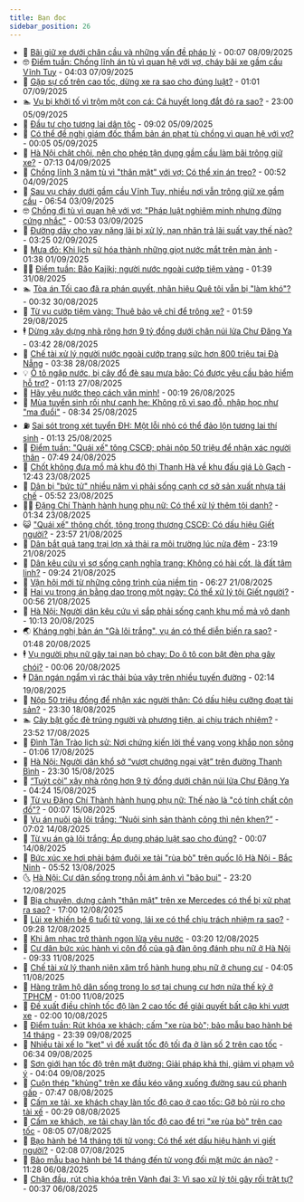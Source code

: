 ```yaml
---
title: Bạn đọc
sidebar_position: 26
---
```


<!-- dantri-ban-doc:START -->
- 🦒 [Bãi giữ xe dưới chân cầu và những vấn đề pháp lý](https://dantri.com.vn/ban-doc/bai-giu-xe-duoi-chan-cau-va-nhung-van-de-phap-ly-20250907101033458.htm) - 00:07 08/09/2025
- 🤓 [Điểm tuần: Chồng lĩnh án tù vì quan hệ với vợ, cháy bãi xe gầm cầu Vĩnh Tuy](https://dantri.com.vn/ban-doc/diem-tuan-chong-linh-an-tu-vi-quan-he-voi-vo-chay-bai-xe-gam-cau-vinh-tuy-20250906235509487.htm) - 04:03 07/09/2025
- 🐻 [Gặp sự cố trên cao tốc, dừng xe ra sao cho đúng luật?](https://dantri.com.vn/ban-doc/gap-su-co-tren-cao-toc-dung-xe-ra-sao-cho-dung-luat-20250906232104540.htm) - 01:01 07/09/2025
- 🏊 [Vụ bị khởi tố vì trộm một con cá: Cá huyết long đắt đỏ ra sao?](https://dantri.com.vn/ban-doc/vu-bi-khoi-to-vi-trom-mot-con-ca-ca-huyet-long-dat-do-ra-sao-20250905160431565.htm) - 23:00 05/09/2025
- 💄 [Đầu tư cho tương lai dân tộc](https://dantri.com.vn/ban-doc/dau-tu-cho-tuong-lai-dan-toc-20250905155741788.htm) - 09:02 05/09/2025
- 🫣 [Có thể đề nghị giám đốc thẩm bản án phạt tù chồng vì quan hệ với vợ?](https://dantri.com.vn/ban-doc/co-the-de-nghi-giam-doc-tham-ban-an-phat-tu-chong-vi-quan-he-voi-vo-20250904233942667.htm) - 00:05 05/09/2025
- 🎃 [Hà Nội chật chội, nên cho phép tận dụng gầm cầu làm bãi trông giữ xe?](https://dantri.com.vn/ban-doc/ha-noi-chat-choi-nen-cho-phep-tan-dung-gam-cau-lam-bai-trong-giu-xe-20250904120157892.htm) - 07:13 04/09/2025
- 🦄 [Chồng lĩnh 3 năm tù vì &quot;thân mật&quot; với vợ: Có thể xin án treo?](https://dantri.com.vn/ban-doc/chong-linh-3-nam-tu-vi-than-mat-voi-vo-co-the-xin-an-treo-20250904071636129.htm) - 00:52 04/09/2025
- 💯 [Sau vụ cháy dưới gầm cầu Vĩnh Tuy, nhiều nơi vẫn trông giữ xe gầm cầu](https://dantri.com.vn/ban-doc/sau-vu-chay-duoi-gam-cau-vinh-tuy-nhieu-noi-van-trong-giu-xe-gam-cau-20250903123511120.htm) - 06:54 03/09/2025
- 🤓 [Chồng đi tù vì quan hệ với vợ: &quot;Pháp luật nghiêm minh nhưng đừng cứng nhắc&quot;](https://dantri.com.vn/ban-doc/chong-di-tu-vi-quan-he-voi-vo-phap-luat-nghiem-minh-nhung-dung-cung-nhac-20250903001537351.htm) - 00:53 03/09/2025
- 🥷 [Đường dây cho vay nặng lãi bị xử lý, nạn nhân trả lãi suất vay thế nào?](https://dantri.com.vn/ban-doc/duong-day-cho-vay-nang-lai-bi-xu-ly-nan-nhan-tra-lai-suat-vay-the-nao-20250902102533659.htm) - 03:25 02/09/2025
- 🐻 [Mưa đỏ: Khi lịch sử hóa thành những giọt nước mắt trên màn ảnh](https://dantri.com.vn/ban-doc/mua-do-khi-lich-su-hoa-thanh-nhung-giot-nuoc-mat-tren-man-anh-20250901083746013.htm) - 01:38 01/09/2025
- 🧑‍💻 [Điểm tuần: Bão Kajiki; người nước ngoài cướp tiệm vàng](https://dantri.com.vn/ban-doc/diem-tuan-bao-kajiki-nguoi-nuoc-ngoai-cuop-tiem-vang-20250831005353460.htm) - 01:39 31/08/2025
- 🏊 [Tòa án Tối cao đã ra phán quyết, nhãn hiệu Quê tôi vẫn bị &quot;làm khó&quot;?](https://dantri.com.vn/ban-doc/toa-an-toi-cao-da-ra-phan-quyet-nhan-hieu-que-toi-van-bi-lam-kho-20250830000745093.htm) - 00:32 30/08/2025
- 🦆 [Từ vụ cướp tiệm vàng: Thuê bảo vệ chỉ để trông xe?](https://dantri.com.vn/ban-doc/tu-vu-cuop-tiem-vang-thue-bao-ve-chi-de-trong-xe-20250829073959213.htm) - 01:59 29/08/2025
- 🕴 [Dừng xây dựng nhà rông hơn 9 tỷ đồng dưới chân núi lửa Chư Đăng Ya](https://dantri.com.vn/ban-doc/dung-xay-dung-nha-rong-hon-9-ty-dong-duoi-chan-nui-lua-chu-dang-ya-20250826192319843.htm) - 03:42 28/08/2025
- 🌈 [Chế tài xử lý người nước ngoài cướp trang sức hơn 800 triệu tại Đà Nẵng](https://dantri.com.vn/ban-doc/che-tai-xu-ly-nguoi-nuoc-ngoai-cuop-trang-suc-hon-800-trieu-tai-da-nang-20250828102243608.htm) - 03:38 28/08/2025
- 💡 [Ô tô ngập nước, bị cây đổ đè sau mưa bão: Có được yêu cầu bảo hiểm hỗ trợ?](https://dantri.com.vn/ban-doc/o-to-ngap-nuoc-bi-cay-do-de-sau-mua-bao-co-duoc-yeu-cau-bao-hiem-ho-tro-20250826231307999.htm) - 01:13 27/08/2025
- 🐻 [Hãy yêu nước theo cách văn minh!](https://dantri.com.vn/ban-doc/hay-yeu-nuoc-theo-cach-van-minh-20250825232001333.htm) - 00:19 26/08/2025
- 💪 [Mùa tuyển sinh rối như canh hẹ: Không rõ vì sao đỗ, nhập học như &quot;ma đuổi&quot;](https://dantri.com.vn/ban-doc/mua-tuyen-sinh-roi-nhu-canh-he-khong-ro-vi-sao-do-nhap-hoc-nhu-ma-duoi-20250825143236598.htm) - 08:34 25/08/2025
- ⛽️ [Sai sót trong xét tuyển ĐH: Một lỗi nhỏ có thể đảo lộn tương lai thí sinh](https://dantri.com.vn/ban-doc/sai-sot-trong-xet-tuyen-dh-mot-loi-nho-co-the-dao-lon-tuong-lai-thi-sinh-20250825081216609.htm) - 01:13 25/08/2025
- 🦍 [Điểm tuần: &quot;Quái xế&quot; tông CSCĐ; phải nộp 50 triệu để nhận xác người thân](https://dantri.com.vn/ban-doc/diem-tuan-quai-xe-tong-cscd-phai-nop-50-trieu-de-nhan-xac-nguoi-than-20250824010345665.htm) - 07:49 24/08/2025
- 🤖 [Chốt không đưa mồ mả khu đô thị Thanh Hà về khu đấu giá Lò Gạch](https://dantri.com.vn/ban-doc/chot-khong-dua-mo-ma-khu-do-thi-thanh-ha-ve-khu-dau-gia-lo-gach-20250823190642613.htm) - 12:43 23/08/2025
- 🌈 [Dân bị &quot;bức tử&quot; nhiều năm vì phải sống cạnh cơ sở sản xuất nhựa tái chế](https://dantri.com.vn/ban-doc/dan-bi-buc-tu-nhieu-nam-vi-phai-song-canh-co-so-san-xuat-nhua-tai-che-20250822121752309.htm) - 05:52 23/08/2025
- 👨‍🏫 [Đặng Chí Thành hành hung phụ nữ: Có thể xử lý thêm tội danh?](https://dantri.com.vn/ban-doc/dang-chi-thanh-hanh-hung-phu-nu-co-the-xu-ly-them-toi-danh-20250821225608502.htm) - 01:34 23/08/2025
- 😺 [&quot;Quái xế&quot; thông chốt, tông trọng thương CSCĐ: Có dấu hiệu Giết người?](https://dantri.com.vn/ban-doc/quai-xe-thong-chot-tong-trong-thuong-cscd-co-dau-hieu-giet-nguoi-20250821235716610.htm) - 23:57 21/08/2025
- 🎃 [Dân bắt quả tang trại lợn xả thải ra môi trường lúc nửa đêm](https://dantri.com.vn/ban-doc/dan-bat-qua-tang-trai-lon-xa-thai-ra-moi-truong-luc-nua-dem-20250821162346582.htm) - 23:19 21/08/2025
- 🚀 [Dân kêu cứu vì sợ sống cạnh nghĩa trang: Không có hài cốt, là đất tâm linh?](https://dantri.com.vn/ban-doc/dan-keu-cuu-vi-so-song-canh-nghia-trang-khong-co-hai-cot-la-dat-tam-linh-20250821074857153.htm) - 09:24 21/08/2025
- 🧐 [Vận hội mới từ những công trình của niềm tin](https://dantri.com.vn/ban-doc/van-hoi-moi-tu-nhung-cong-trinh-cua-niem-tin-20250821132650423.htm) - 06:27 21/08/2025
- 🌋 [Hai vụ trọng án bằng dao trong một ngày: Có thể xử lý tội Giết người?](https://dantri.com.vn/ban-doc/hai-vu-trong-an-bang-dao-trong-mot-ngay-co-the-xu-ly-toi-giet-nguoi-20250820234448864.htm) - 00:56 21/08/2025
- 🦏 [Hà Nội: Người dân kêu cứu vì sắp phải sống cạnh khu mồ mả vô danh](https://dantri.com.vn/ban-doc/ha-noi-nguoi-dan-keu-cuu-vi-sap-phai-song-canh-khu-mo-ma-vo-danh-20250820140357255.htm) - 10:13 20/08/2025
- 🌏 [Kháng nghị bản án &quot;Gà lôi trắng&quot;, vụ án có thể diễn biến ra sao?](https://dantri.com.vn/ban-doc/khang-nghi-ban-an-ga-loi-trang-vu-an-co-the-dien-bien-ra-sao-20250819234456995.htm) - 01:48 20/08/2025
- 🕴 [Vụ người phụ nữ gây tai nạn bỏ chạy: Do ô tô con bật đèn pha gây chói?](https://dantri.com.vn/ban-doc/vu-nguoi-phu-nu-gay-tai-nan-bo-chay-do-o-to-con-bat-den-pha-gay-choi-20250819091626355.htm) - 00:06 20/08/2025
- 🕴 [Dân ngán ngẩm vì rác thải bủa vây trên nhiều tuyến đường](https://dantri.com.vn/ban-doc/dan-ngan-ngam-vi-rac-thai-bua-vay-tren-nhieu-tuyen-duong-20250818221305410.htm) - 02:14 19/08/2025
- 🎉 [Nộp 50 triệu đồng để nhận xác người thân: Có dấu hiệu cưỡng đoạt tài sản?](https://dantri.com.vn/ban-doc/nop-50-trieu-dong-de-nhan-xac-nguoi-than-co-dau-hieu-cuong-doat-tai-san-20250818230002694.htm) - 23:30 18/08/2025
- 🏊 [Cây bật gốc đè trúng người và phương tiện, ai chịu trách nhiệm?](https://dantri.com.vn/ban-doc/cay-bat-goc-de-trung-nguoi-va-phuong-tien-ai-chiu-trach-nhiem-20250811233926699.htm) - 23:52 17/08/2025
- 🦣 [Đình Tân Trào lịch sử: Nơi chứng kiến lời thề vang vọng khắp non sông](https://dantri.com.vn/ban-doc/dinh-tan-trao-lich-su-noi-chung-kien-loi-the-vang-vong-khap-non-song-20250816225559789.htm) - 01:06 17/08/2025
- 💫 [Hà Nội: Người dân khổ sở “vượt chướng ngại vật” trên đường Thanh Bình](https://dantri.com.vn/ban-doc/ha-noi-nguoi-dan-kho-so-vuot-chuong-ngai-vat-tren-duong-thanh-binh-20250815164818859.htm) - 23:30 15/08/2025
- 🌈 [“Tuýt còi” xây nhà rông hơn 9 tỷ đồng dưới chân núi lửa Chư Đăng Ya](https://dantri.com.vn/ban-doc/tuyt-coi-xay-nha-rong-hon-9-ty-dong-duoi-chan-nui-lua-chu-dang-ya-20250814120638091.htm) - 04:24 15/08/2025
- 🫣 [Từ vụ Đặng Chí Thành hành hung phụ nữ: Thế nào là &quot;có tính chất côn đồ&quot;?](https://dantri.com.vn/ban-doc/tu-vu-dang-chi-thanh-hanh-hung-phu-nu-the-nao-la-co-tinh-chat-con-do-20250814231248227.htm) - 00:07 15/08/2025
- 🎉 [Vụ án nuôi gà lôi trắng: “Nuôi sinh sản thành công thì nên khen?”](https://dantri.com.vn/ban-doc/vu-an-nuoi-ga-loi-trang-nuoi-sinh-san-thanh-cong-thi-nen-khen-20250814132803222.htm) - 07:02 14/08/2025
- 🥸 [Từ vụ án gà lôi trắng: Áp dụng pháp luật sao cho đúng?](https://dantri.com.vn/ban-doc/tu-vu-an-ga-loi-trang-ap-dung-phap-luat-sao-cho-dung-20250813194935836.htm) - 00:07 14/08/2025
- 🦄 [Bức xúc xe hơi phải bám đuôi xe tải &quot;rùa bò&quot; trên quốc lộ Hà Nội - Bắc Ninh](https://dantri.com.vn/ban-doc/buc-xuc-xe-hoi-phai-bam-duoi-xe-tai-rua-bo-tren-quoc-lo-ha-noi-bac-ninh-20250813114818681.htm) - 05:52 13/08/2025
- 🌜 [Hà Nội: Cư dân sống trong nỗi ám ảnh vì &quot;bão bụi&quot;](https://dantri.com.vn/ban-doc/ha-noi-cu-dan-song-trong-noi-am-anh-vi-bao-bui-20250812185025489.htm) - 23:20 12/08/2025
- 🎉 [Bịa chuyện, dựng cảnh &quot;thân mật&quot; trên xe Mercedes có thể bị xử phạt ra sao?](https://dantri.com.vn/ban-doc/bia-chuyen-dung-canh-than-mat-tren-xe-mercedes-co-the-bi-xu-phat-ra-sao-20250812225352939.htm) - 17:00 12/08/2025
- 🦄 [Lùi xe khiến bé 6 tuổi tử vong, lái xe có thể chịu trách nhiệm ra sao?](https://dantri.com.vn/ban-doc/lui-xe-khien-be-6-tuoi-tu-vong-lai-xe-co-the-chiu-trach-nhiem-ra-sao-20250812144709596.htm) - 09:28 12/08/2025
- 🧰 [Khi âm nhạc trở thành ngọn lửa yêu nước](https://dantri.com.vn/ban-doc/khi-am-nhac-tro-thanh-ngon-lua-yeu-nuoc-20250812101935603.htm) - 03:20 12/08/2025
- 🤡 [Cư dân bức xúc hành vi côn đồ của gã đàn ông đánh phụ nữ ở Hà Nội](https://dantri.com.vn/ban-doc/cu-dan-buc-xuc-hanh-vi-con-do-cua-ga-dan-ong-danh-phu-nu-o-ha-noi-20250811162354397.htm) - 09:33 11/08/2025
- 💫 [Chế tài xử lý thanh niên xăm trổ hành hung phụ nữ ở chung cư](https://dantri.com.vn/ban-doc/che-tai-xu-ly-thanh-nien-xam-tro-hanh-hung-phu-nu-o-chung-cu-20250810234515427.htm) - 04:05 11/08/2025
- 🦏 [Hàng trăm hộ dân sống trong lo sợ tại chung cư hơn nửa thế kỷ ở TPHCM](https://dantri.com.vn/thoi-su/hang-tram-ho-dan-song-trong-lo-so-tai-chung-cu-hon-nua-the-ky-o-tphcm-20250807151452480.htm) - 01:00 11/08/2025
- 🧠 [Đề xuất điều chỉnh tốc độ làn 2 cao tốc để giải quyết bất cập khi vượt xe](https://dantri.com.vn/ban-doc/de-xuat-dieu-chinh-toc-do-lan-2-cao-toc-de-giai-quyet-bat-cap-khi-vuot-xe-20250809143922358.htm) - 02:00 10/08/2025
- 🫶 [Điểm tuần: Rút khóa xe khách; cấm &quot;xe rùa bò&quot;; bảo mẫu bạo hành bé 14 tháng](https://dantri.com.vn/ban-doc/diem-tuan-rut-khoa-xe-khach-cam-xe-rua-bo-bao-mau-bao-hanh-be-14-thang-20250809225158697.htm) - 23:39 09/08/2025
- 💼 [Nhiều tài xế lo &quot;kẹt&quot; vì đề xuất tốc độ tối đa ở làn số 2 trên cao tốc](https://dantri.com.vn/ban-doc/nhieu-tai-xe-lo-ket-vi-de-xuat-toc-do-toi-da-o-lan-so-2-tren-cao-toc-20250809120417290.htm) - 06:34 09/08/2025
- 👺 [Sơn giới hạn tốc độ trên mặt đường: Giải pháp khả thi, giảm vi phạm vô ý](https://dantri.com.vn/ban-doc/son-gioi-han-toc-do-tren-mat-duong-giai-phap-kha-thi-giam-vi-pham-vo-y-20250809110433323.htm) - 04:04 09/08/2025
- 🥳 [Cuộn thép &quot;khủng&quot; trên xe đầu kéo văng xuống đường sau cú phanh gấp](https://dantri.com.vn/ban-doc/cuon-thep-khung-tren-xe-dau-keo-vang-xuong-duong-sau-cu-phanh-gap-20250808134152903.htm) - 07:47 08/08/2025
- 🦄 [Cấm xe tải, xe khách chạy làn tốc độ cao ở cao tốc: Gỡ bỏ rủi ro cho tài xế](https://dantri.com.vn/ban-doc/cam-xe-tai-xe-khach-chay-lan-toc-do-cao-o-cao-toc-go-bo-rui-ro-cho-tai-xe-20250808071047422.htm) - 00:29 08/08/2025
- 🎡 [Cấm xe khách, xe tải chạy làn tốc độ cao để trị &quot;xe rùa bò&quot; trên cao tốc](https://dantri.com.vn/ban-doc/cam-xe-khach-xe-tai-chay-lan-toc-do-cao-de-tri-xe-rua-bo-tren-cao-toc-20250807095346441.htm) - 08:05 07/08/2025
- 💫 [Bạo hành bé 14 tháng tới tử vong: Có thể xét dấu hiệu hành vi giết người?](https://dantri.com.vn/ban-doc/bao-hanh-be-14-thang-toi-tu-vong-co-the-xet-dau-hieu-hanh-vi-giet-nguoi-20250807002653973.htm) - 02:08 07/08/2025
- 💫 [Bảo mẫu bạo hành bé 14 tháng đến tử vong đối mặt mức án nào?](https://dantri.com.vn/ban-doc/bao-mau-bao-hanh-be-14-thang-den-tu-vong-doi-mat-muc-an-nao-20250806145810333.htm) - 11:28 06/08/2025
- 💪 [Chặn đầu, rút chìa khóa trên Vành đai 3: Vì sao xử lý tội gây rối trật tự?](https://dantri.com.vn/ban-doc/chan-dau-rut-chia-khoa-tren-vanh-dai-3-vi-sao-xu-ly-toi-gay-roi-trat-tu-20250805235125797.htm) - 00:37 06/08/2025<!-- dantri-ban-doc:END -->
